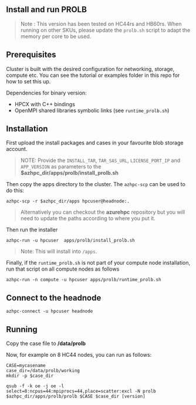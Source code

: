 ## Install and run PROLB

> Note : This version has been tested on HC44rs and HB60rs. When running on other SKUs, please update the `prolb.sh` script to adapt the memory per core to be used.

## Prerequisites

Cluster is built with the desired configuration for networking, storage, compute etc. You can see the tutorial or examples folder in this repo for how to set this up.

Dependencies for binary version:

* HPCX with C++ bindings
* OpenMPI shared libraries symbolic links (see `runtime_prolb.sh`)

## Installation

First upload the install packages and cases in your favourite blob storage account.

> NOTE: Provide the `INSTALL_TAR`, `TAR_SAS_URL`, `LICENSE_PORT_IP` and `APP_VERSION` as parameters to the **$azhpc_dir/apps/prolb/install_prolb.sh**

Then copy the apps directory to the cluster.  The `azhpc-scp` can be used to do this:

```
azhpc-scp -r $azhpc_dir/apps hpcuser@headnode:.
```

> Alternatively you can checkout the **azurehpc** repository but you will need to update the paths according to where you put it.

Then run the installer

```
azhpc-run -u hpcuser  apps/prolb/install_prolb.sh 
```

> Note: This will install into `/apps`.

Finally, if the `runtime_prolb.sh` is not part of your compute node installation, run that script on all compute nodes as follows

```
azhpc-run -n compute -u hpcuser apps/prolb/runtime_prolb.sh 
```


## Connect to the headnode

```
azhpc-connect -u hpcuser headnode
```

## Running

Copy the case file to **/data/prolb**

Now, for example on 8 HC44 nodes, you can run as follows:

```
CASE=mycasename
case_dir=/data/prolb/working
mkdir -p $case_dir

qsub -f -k oe -j oe -l select=8:ncpus=44:mpiprocs=44,place=scatter:excl -N prolb $azhpc_dir/apps/prolb/prolb $CASE $case_dir [version] 
```
